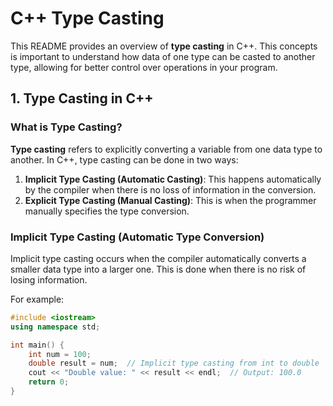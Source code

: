# C++ Type Casting
This README provides an overview of **type casting** in C++. This concepts is important to understand how data of one type can be casted to another type, allowing for better control over operations in your program.

## 1. Type Casting in C++

### What is Type Casting?
**Type casting** refers to explicitly converting a variable from one data type to another. In C++, type casting can be done in two ways:

1. **Implicit Type Casting (Automatic Casting)**: This happens automatically by the compiler when there is no loss of information in the conversion.
2. **Explicit Type Casting (Manual Casting)**: This is when the programmer manually specifies the type conversion.

### Implicit Type Casting (Automatic Type Conversion)
Implicit type casting occurs when the compiler automatically converts a smaller data type into a larger one. This is done when there is no risk of losing information.

For example:
```cpp
#include <iostream>
using namespace std;

int main() {
    int num = 100;
    double result = num;  // Implicit type casting from int to double
    cout << "Double value: " << result << endl;  // Output: 100.0
    return 0;
}

